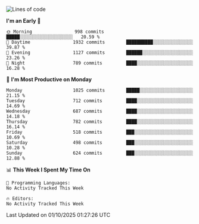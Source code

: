 <!--START_SECTION:waka-->
![Lines of code](https://img.shields.io/badge/From%20Hello%20World%20I%27ve%20Written-40.0%20million%20lines%20of%20code-blue)

**I'm an Early 🐤** 

```text
🌞 Morning                998 commits         █████░░░░░░░░░░░░░░░░░░░░   20.59 % 
🌆 Daytime                1932 commits        ██████████░░░░░░░░░░░░░░░   39.87 % 
🌃 Evening                1127 commits        ██████░░░░░░░░░░░░░░░░░░░   23.26 % 
🌙 Night                  789 commits         ████░░░░░░░░░░░░░░░░░░░░░   16.28 % 
```
📅 **I'm Most Productive on Monday** 

```text
Monday                   1025 commits        █████░░░░░░░░░░░░░░░░░░░░   21.15 % 
Tuesday                  712 commits         ████░░░░░░░░░░░░░░░░░░░░░   14.69 % 
Wednesday                687 commits         ████░░░░░░░░░░░░░░░░░░░░░   14.18 % 
Thursday                 782 commits         ████░░░░░░░░░░░░░░░░░░░░░   16.14 % 
Friday                   518 commits         ███░░░░░░░░░░░░░░░░░░░░░░   10.69 % 
Saturday                 498 commits         ███░░░░░░░░░░░░░░░░░░░░░░   10.28 % 
Sunday                   624 commits         ███░░░░░░░░░░░░░░░░░░░░░░   12.88 % 
```


📊 **This Week I Spent My Time On** 

```text
💬 Programming Languages: 
No Activity Tracked This Week

🔥 Editors: 
No Activity Tracked This Week
```


 Last Updated on 01/10/2025 01:27:26 UTC
<!--END_SECTION:waka-->
```
